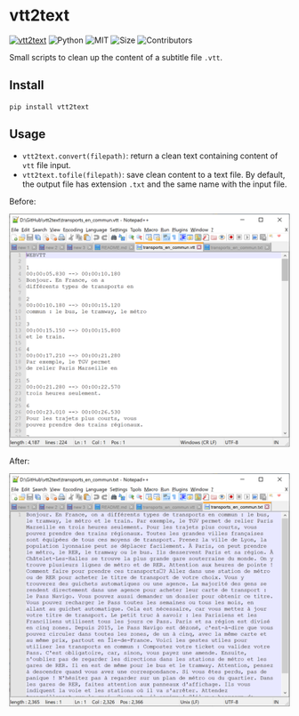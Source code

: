 # vtt2text

[![vtt2text](https://img.shields.io/badge/pypi-vtt2text-brightgreen)](https://pypi.org/project/vtt2text/)
![Python](https://img.shields.io/badge/Python-3.6-blue.svg)
![MIT](https://img.shields.io/badge/license-MIT-important.svg)
![Size](https://img.shields.io/github/repo-size/vuanhtuan1012/vtt2text.svg)
![Contributors](https://img.shields.io/github/contributors/vuanhtuan1012/vtt2text.svg)

Small scripts to clean up the content of a subtitle file `.vtt`.

## Install

```
pip install vtt2text
```

## Usage

- `vtt2text.convert(filepath)`: return a clean text containing content of `vtt` file input.
- `vtt2text.tofile(filepath)`: save clean content to a text file. By default, the output file has extension `.txt` and the same name with the input file.

Before:

![vtt file](images/before.png)

After:

![txt file](images/after.png)
